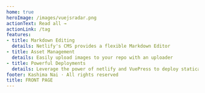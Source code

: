 ```yaml
---
home: true 
heroImage: /images/vuejsradar.png
actionText: Read all →
actionLink: /tag
features:
- title: Markdown Editing 
  details: Netlify's CMS provides a flexible Markdown Editor 
- title: Asset Management 
  details: Easily upload images to your repo with an uploader 
- title: Powerful Deployments
  details: Leverage the power of netlify and VuePress to deploy statically 
footer: Kashima Nai · All rights reserved
title: FRONT PAGE
---
```

